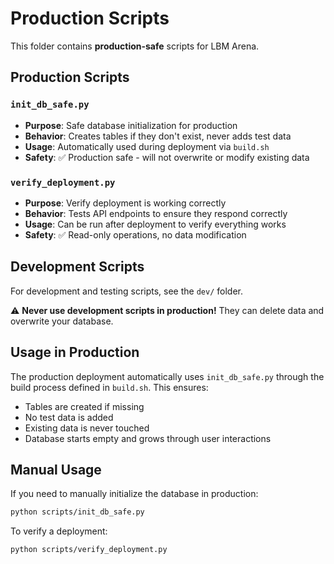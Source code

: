 # Production Scripts

This folder contains **production-safe** scripts for LBM Arena.

## Production Scripts

### `init_db_safe.py`
- **Purpose**: Safe database initialization for production
- **Behavior**: Creates tables if they don't exist, never adds test data
- **Usage**: Automatically used during deployment via `build.sh`
- **Safety**: ✅ Production safe - will not overwrite or modify existing data

### `verify_deployment.py`
- **Purpose**: Verify deployment is working correctly
- **Behavior**: Tests API endpoints to ensure they respond correctly
- **Usage**: Can be run after deployment to verify everything works
- **Safety**: ✅ Read-only operations, no data modification

## Development Scripts

For development and testing scripts, see the `dev/` folder.

⚠️ **Never use development scripts in production!** They can delete data and overwrite your database.

## Usage in Production

The production deployment automatically uses `init_db_safe.py` through the build process defined in `build.sh`. This ensures:

- Tables are created if missing
- No test data is added
- Existing data is never touched
- Database starts empty and grows through user interactions

## Manual Usage

If you need to manually initialize the database in production:

```bash
python scripts/init_db_safe.py
```

To verify a deployment:

```bash
python scripts/verify_deployment.py
```
